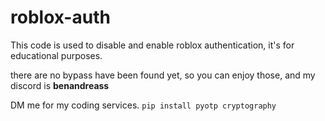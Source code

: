 # roblox-auth
This code is used to disable and enable roblox authentication, it's for educational purposes.

 there are no bypass have been found yet, so you can enjoy those, and my discord is **benandreass**

DM me for my coding services.
`pip install pyotp cryptography`
